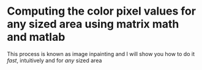 # Computing the color pixel values for any sized area using matrix math and matlab
This process is known as image inpainting and I will show you how to do it *fast*, intuitively and for *any* sized area 
